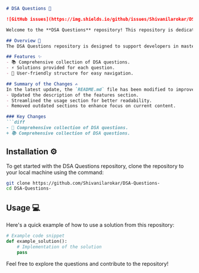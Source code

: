 ```markdown
# DSA Questions 🚀

![GitHub issues](https://img.shields.io/github/issues/Shivanilarokar/DSA-Questions-) ![GitHub forks](https://img.shields.io/github/forks/Shivanilarokar/DSA-Questions-) ![GitHub stars](https://img.shields.io/github/stars/Shivanilarokar/DSA-Questions-) ![GitHub license](https://img.shields.io/github/license/Shivanilarokar/DSA-Questions-)

Welcome to the **DSA Questions** repository! This repository is dedicated to providing developers with a wide range of data structures and algorithms questions and their solutions. Whether you are preparing for interviews or enhancing your coding skills, this repository serves as a valuable resource.

## Overview 🌟
The DSA Questions repository is designed to support developers in mastering data structures and algorithms through a variety of questions and their solutions.

## Features ✨
- 📚 Comprehensive collection of DSA questions.
- ⚡ Solutions provided for each question.
- 🤖 User-friendly structure for easy navigation.

## Summary of the Changes ✍️
In the latest update, the `README.md` file has been modified to improve clarity and provide a more streamlined structure. The following changes were made:
- Updated the description of the features section.
- Streamlined the usage section for better readability.
- Removed outdated sections to enhance focus on current content.

### Key Changes
```diff
- 📖 Comprehensive collection of DSA questions.
+ 📚 Comprehensive collection of DSA questions.
```

## Installation ⚙️
To get started with the DSA Questions repository, clone the repository to your local machine using the command:

```bash
git clone https://github.com/Shivanilarokar/DSA-Questions-
cd DSA-Questions-
```

## Usage 💻
Here's a quick example of how to use a solution from this repository:

```python
# Example code snippet
def example_solution():
    # Implementation of the solution
    pass
```

Feel free to explore the questions and contribute to the repository!
```